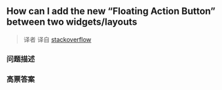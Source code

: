 ## How can I add the new “Floating Action Button” between two widgets/layouts

> 译者 译自 [stackoverflow](http://stackoverflow.com/questions/24459352/how-can-i-add-the-new-floating-action-button-between-two-widgets-layouts) 

### 问题描述 

### 高票答案 

